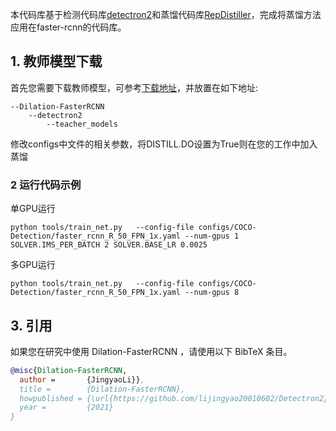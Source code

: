 
本代码库基于检测代码库[detectron2](https://github.com/facebookresearch/detectron2)和蒸馏代码库[RepDistiller](https://github.com/HobbitLong/RepDistiller)，完成将蒸馏方法应用在faster-rcnn的代码库。

## 1. 教师模型下载

首先您需要下载教师模型，可参考[下载地址](https://github.com/facebookresearch/detectron2/blob/master/MODEL_ZOO.md)，并放置在如下地址:
```
--Dilation-FasterRCNN
    --detectron2
        --teacher_models
```
修改configs中文件的相关参数，将DISTILL.DO设置为True则在您的工作中加入蒸馏

### 2 运行代码示例
单GPU运行
```
python tools/train_net.py   --config-file configs/COCO-Detection/faster_rcnn_R_50_FPN_1x.yaml --num-gpus 1 SOLVER.IMS_PER_BATCH 2 SOLVER.BASE_LR 0.0025
```
多GPU运行
```
python tools/train_net.py   --config-file configs/COCO-Detection/faster_rcnn_R_50_FPN_1x.yaml --num-gpus 8
```
## 3. 引用

如果您在研究中使用 Dilation-FasterRCNN ，请使用以下 BibTeX 条目。

```BibTeX
@misc{Dilation-FasterRCNN,
  author =       {JingyaoLi}},
  title =        {Dilation-FasterRCNN},
  howpublished = {\url{https://github.com/lijingyao20010602/Detectron2}},
  year =         {2021}
}
```
